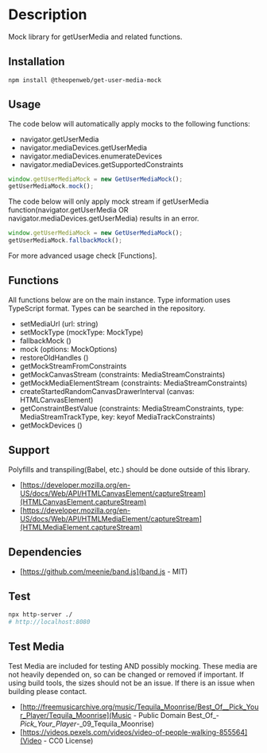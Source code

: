 # Description

Mock library for getUserMedia and related functions.

## Installation

`npm install @theopenweb/get-user-media-mock`

## Usage

The code below will automatically apply mocks to the following functions:

* navigator.getUserMedia
* navigator.mediaDevices.getUserMedia
* navigator.mediaDevices.enumerateDevices
* navigator.mediaDevices.getSupportedConstraints

```javascript
window.getUserMediaMock = new GetUserMediaMock();
getUserMediaMock.mock();
```

The code below will only apply mock stream if getUserMedia function(navigator.getUserMedia OR navigator.mediaDevices.getUserMedia) results in an error.

```javascript
window.getUserMediaMock = new GetUserMediaMock();
getUserMediaMock.fallbackMock();
```

For more advanced usage check [Functions].

## Functions

All functions below are on the main instance.
Type information uses TypeScript format. Types can be searched in the repository.

* setMediaUrl (url: string)
* setMockType (mockType: MockType)
* fallbackMock ()
* mock (options: MockOptions)
* restoreOldHandles ()
* getMockStreamFromConstraints
* getMockCanvasStream (constraints: MediaStreamConstraints)
* getMockMediaElementStream (constraints: MediaStreamConstraints)
* createStartedRandomCanvasDrawerInterval (canvas: HTMLCanvasElement)
* getConstraintBestValue (constraints: MediaStreamConstraints, type: MediaStreamTrackType, key: keyof MediaTrackConstraints)
* getMockDevices ()

## Support

Polyfills and transpiling(Babel, etc.) should be done outside of this library.

* [https://developer.mozilla.org/en-US/docs/Web/API/HTMLCanvasElement/captureStream](HTMLCanvasElement.captureStream)
* [https://developer.mozilla.org/en-US/docs/Web/API/HTMLMediaElement/captureStream](HTMLMediaElement.captureStream)

## Dependencies

* [https://github.com/meenie/band.js](band.js - MIT)

## Test

```bash
npx http-server ./
# http://localhost:8080
```

## Test Media

Test Media are included for testing AND possibly mocking.
These media are not heavily depended on, so can be changed or removed if important.
If using build tools, the sizes should not be an issue. If there is an issue when building please contact.

* [http://freemusicarchive.org/music/Tequila_Moonrise/Best_Of__Pick_Your_Player/Tequila_Moonrise](Music - Public Domain Best_Of_-_Pick_Your_Player_-_09_Tequila_Moonrise)
* [https://videos.pexels.com/videos/video-of-people-walking-855564](Video - CC0 License)
